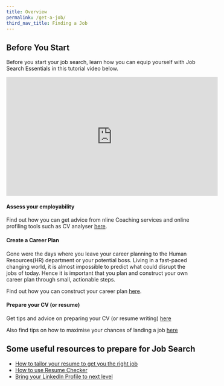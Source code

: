 ```yaml
---
title: Overview
permalink: /get-a-job/
third_nav_title: Finding a Job
---
```


## Before You Start

Before you start your job search, learn how you can equip yourself with Job Search Essentials in this tutorial video below.

<iframe width="560" height="315" src="https://www.youtube.com/embed/w6d08_VPwiI" frameborder="0" allow="accelerometer; autoplay; encrypted-media; gyroscope; picture-in-picture" allowfullscreen></iframe>

#### Assess your employability

Find out how you can get advice from nline Coaching services and online profiling tools such as CV analyser [here](https://content.mycareersfuture.sg/careercoaching/).

#### Create a Career Plan

Gone were the days where you leave your career planning to the Human Resources(HR) department or your potential boss. Living in a fast-paced changing world, it is almost impossible to predict what could disrupt the jobs of today. Hence it is important that you plan and construct your own career plan through small, actionable steps.

Find out how you can construct your career plan [here](https://content.mycareersfuture.sg/careercoaching/article/how-to-construct-a-career-plan/).

#### Prepare your CV (or resume)

Get tips and advice on preparing your CV (or resume writing) [here](https://www.myskillsfuture.sg/content/portal/en/career-resources/career-resources/education-career-personal-development/dos-and-don-ts-when-writing-a-resume.html)

Also find tips on how to maximise your chances of landing a job [here](https://content.mycareersfuture.sg/maximise-chances-landing-job-with-mycareersfuture/)

## Some useful resources to prepare for Job Search
  - [How to tailor your resume to get you the right job](https://content.mycareersfuture.sg/careercoaching/article/how-to-tailor-your-resume-to-fit-the-job-description/)
  - [How to use Resume Checker](https://content.mycareersfuture.sg/improve-cv-5-minutes-check-resume-mycareersfuture/)
  - [Bring your LinkedIn Profile to next level](https://content.mycareersfuture.sg/careercoaching/article/take-your-linkedin-profile-to-the-next-level/)


